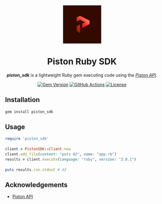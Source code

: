 <p align="center">
    <img alt="piston_sdk logo" src="img/logo.svg" width=125 />
</p>

<h1 align="center">
    Piston Ruby SDK
</h1>

<p align="center">
    <strong><i>piston_sdk</i></strong> is a lightweight Ruby gem executing code using the <a href="https://github.com/engineer-man/piston"><i>Piston API</i></a>.
</p>

<div align="center">

[![Gem Version](https://badge.fury.io/rb/piston_sdk.svg)](https://badge.fury.io/rb/piston_sdk) [![GitHub Actions](https://img.shields.io/github/actions/workflow/status/alvii147/piston-ruby-sdk/main.yml?branch=main&label=GitHub%20Actions&logo=github)](https://github.com/alvii147/piston-ruby-sdk/actions) [![License](https://img.shields.io/github/license/alvii147/piston-ruby-sdk)](https://github.com/alvii147/piston-ruby-sdk/blob/main/LICENSE)

</div>

## Installation

```bash
gem install piston_sdk
```

## Usage

```ruby
require 'piston_sdk'

client = PistonSDK::Client.new
client.add_file(content: "puts 42", name: "app.rb")
results = client.execute(language: "ruby", version: "3.0.1")

puts results.run.stdout # 42
```

## Acknowledgements

* [Piston API](https://github.com/engineer-man/piston)
